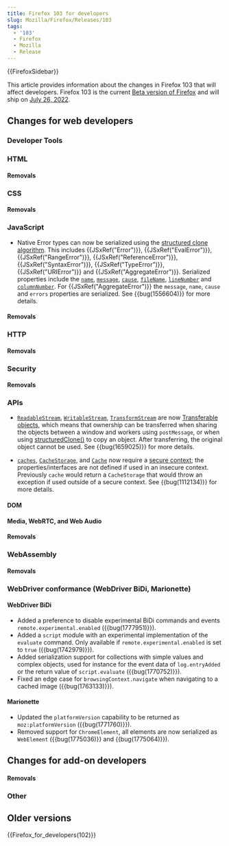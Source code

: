 ```yaml
---
title: Firefox 103 for developers
slug: Mozilla/Firefox/Releases/103
tags:
  - '103'
  - Firefox
  - Mozilla
  - Release
---
```

{{FirefoxSidebar}}

This article provides information about the changes in Firefox 103 that will affect developers. Firefox 103 is the current [Beta version of Firefox](https://www.mozilla.org/en-US/firefox/channel/desktop/#beta) and will ship on [July 26, 2022](https://wiki.mozilla.org/RapidRelease/Calendar#Future_branch_dates).

## Changes for web developers

### Developer Tools

### HTML

#### Removals

### CSS

#### Removals

### JavaScript

- Native Error types can now be serialized using the [structured clone algorithm](/en-US/docs/Web/API/Web_Workers_API/Structured_clone_algorithm).
  This includes {{JSxRef("Error")}}, {{JSxRef("EvalError")}}, {{JSxRef("RangeError")}}, {{JSxRef("ReferenceError")}}, {{JSxRef("SyntaxError")}}, {{JSxRef("TypeError")}}, {{JSxRef("URIError")}} and {{JSxRef("AggregateError")}}.
  Serialized properties include the [`name`](/en-US/docs/Web/JavaScript/Reference/Global_Objects/Error/name), [`message`](/en-US/docs/Web/JavaScript/Reference/Global_Objects/Error/message), [`cause`](/en-US/docs/Web/JavaScript/Reference/Global_Objects/Error/cause), [`fileName`](/en-US/docs/Web/JavaScript/Reference/Global_Objects/Error/fileName), [`lineNumber`](/en-US/docs/Web/JavaScript/Reference/Global_Objects/Error/lineNumber) and [`columnNumber`](/en-US/docs/Web/JavaScript/Reference/Global_Objects/Error/columnNumber).
  <!-- [`stack`](/en-US/docs/Web/JavaScript/Reference/Global_Objects/Error/Stack) is only serialized in the nightly builds ({{bug(1774866)}}). -->
  For {{JSxRef("AggregateError")}} the `message`, `name`, `cause` and `errors` properties are serialized.
  See {{bug(1556604)}} for more details.

#### Removals

### HTTP

#### Removals

### Security

#### Removals

### APIs

- [`ReadableStream`](/en-US/docs/Web/API/ReadableStream), [`WritableStream`](/en-US/docs/Web/API/WritableStream), [`TransformStream`](/en-US/docs/Web/API/TransformStream) are now [Transferable objects](/en-US/docs/Glossary/Transferable_objects), which means that ownership can be transferred when sharing the objects between a window and workers using `postMessage`, or when using [structuredClone()](/en-US/docs/Web/API/structuredClone) to copy an object.
  After transferring, the original object cannot be used.
  See {{bug(1659025)}} for more details.

- [`caches`](/en-US/docs/Web/API/caches), [`CacheStorage`](/en-US/docs/Web/API/CacheStorage), and [`Cache`](/en-US/docs/Web/API/Cache) now require a [secure context](/en-US/docs/Web/Security/Secure_Contexts); the properties/interfaces are not defined if used in an insecure context.
  Previously `cache` would return a `CacheStorage` that would throw an exception if used outside of a secure context.
  See {{bug(1112134)}} for more details.

#### DOM

#### Media, WebRTC, and Web Audio

#### Removals

### WebAssembly

#### Removals

### WebDriver conformance (WebDriver BiDi, Marionette)

#### WebDriver BiDi

- Added a preference to disable experimental BiDi commands and events `remote.experimental.enabled`  ({{bug(1777951)}}).
- Added a `script` module with an experimental implementation of the `evaluate` command. Only available if `remote.experimental.enabled` is set to `true`  ({{bug(1742979)}}).
- Added serialization support for collections with simple values and complex objects, used for instance for the event data of `log.entryAdded` or the return value of `script.evaluate`  ({{bug(1770752)}}).
- Fixed an edge case for `browsingContext.navigate` when navigating to a cached image  ({{bug(1763133)}}).

#### Marionette

- Updated the `platformVersion` capability to be returned as `moz:platformVersion`  ({{bug(1771760)}}).
- Removed support for `ChromeElement`, all elements are now serialized as `WebElement`  ({{bug(1775036)}} and {{bug(1775064)}}).

## Changes for add-on developers

#### Removals

### Other

## Older versions

{{Firefox_for_developers(102)}}
